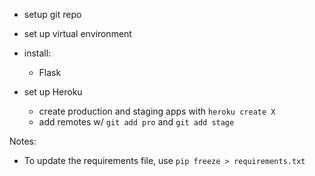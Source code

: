 

* setup git repo
* set up virtual environment
* install:
    * Flask

* set up Heroku
    * create production and staging apps with `heroku create X`
    * add remotes w/ `git add pro` and `git add stage`

Notes:

* To update the requirements file, use `pip freeze > requirements.txt`